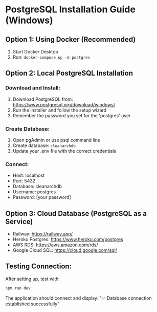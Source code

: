 # PostgreSQL Installation Guide (Windows)

## Option 1: Using Docker (Recommended)
1. Start Docker Desktop
2. Run: `docker-compose up -d postgres`

## Option 2: Local PostgreSQL Installation

### Download and Install:
1. Download PostgreSQL from: https://www.postgresql.org/download/windows/
2. Run the installer and follow the setup wizard
3. Remember the password you set for the 'postgres' user

### Create Database:
1. Open pgAdmin or use psql command line
2. Create database: `cleanarchdb`
3. Update your .env file with the correct credentials

### Connect:
- Host: localhost
- Port: 5432
- Database: cleanarchdb
- Username: postgres
- Password: [your password]

## Option 3: Cloud Database (PostgreSQL as a Service)
- Railway: https://railway.app/
- Heroku Postgres: https://www.heroku.com/postgres
- AWS RDS: https://aws.amazon.com/rds/
- Google Cloud SQL: https://cloud.google.com/sql/

## Testing Connection:
After setting up, test with:
```bash
npm run dev
```

The application should connect and display: "✅ Database connection established successfully"

